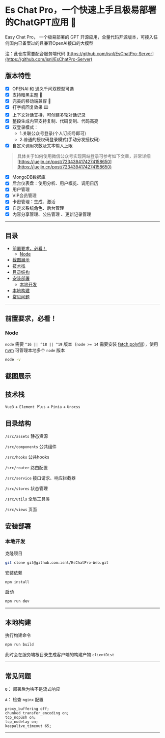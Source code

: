 # Es Chat Pro，一个快速上手且极易部署的ChatGPT应用 🚀<!-- omit in toc -->

Easy Chat Pro， 一个极易部署的 GPT 开源应用，全量代码开源版本，可接入任何国内已备案过的且兼容OpenAI接口的大模型

注：此仓库需要配合服务端代码 [https://github.com/isnl/EsChatPro-Server](https://github.com/isnl/EsChatPro-Server)

## 版本特性 <!-- omit in toc -->

- [x] OPENAI 和 通义千问双模型可选
- [x] 支持暗黑主题 🌙
- [x] 完美的移动端兼容 📱
- [x] 打字机回复效果 ⌨️
- [x] 上下文对话支持，可创建多轮对话记录
- [x] 整段生成内容支持复制、代码复制、代码高亮
- [x] 双登录模式：
  - 1.关联公众号登录(个人订阅号即可) 
  - 2.普通的授权码登录模式(手动分发授权码) 
- [x] 自定义调用次数及文本输入上限
> 具体关于如何使用微信公众号实现网站登录可参考如下文章，非常详细
[https://juejin.cn/post/7234394174274158650](https://juejin.cn/post/7234394174274158650)
- [x] MongoDB数据库 
- [x] 后台仪表盘：使用分析、用户概览、调用日历 
- [x] 用户管理 
- [x] VIP会员管理 
- [x] 卡密管理：生成、激活 
- [x] 自定义系统角色、后台管理 
- [x] 内容分享管理、公告管理 、更新记录管理  

---
## 目录 <!-- omit in toc -->
- [前置要求，必看！](#前置要求必看)
  - [Node](#node)
- [截图展示](#截图展示)
- [技术栈](#技术栈)
- [目录结构](#目录结构)
- [安装部署](#安装部署)
  - [本地开发](#本地开发)
- [本地构建](#本地构建)
- [常见问题](#常见问题)

---




## 前置要求，必看！

### Node

`node` 需要 `^16 || ^18 || ^19` 版本（`node >= 14` 需要安装 [fetch polyfill](https://github.com/developit/unfetch#usage-as-a-polyfill)），使用 [nvm](https://github.com/nvm-sh/nvm) 可管理本地多个 `node` 版本

```bash
node -v
```

## 截图展示

## 技术栈 

`Vue3` + `Element Plus` + `Pinia` + `Unocss`


## 目录结构

`/src/assets`  静态资源  

`/src/components` 公共组件  

`/src/hooks`   公共hooks  

`/src/router` 路由配置

`/src/service` 接口请求、响应拦截器

`/src/stores`  状态管理  

`/src/utils`   全局工具类

`/src/views`  页面


## 安装部署

### 本地开发

克隆项目

```bash
git clone git@github.com:isnl/EsChatPro-Web.git
```

安装依赖

```bash
npm install  
```

启动

```bash
npm run dev
```
---

## 本地构建

执行构建命令
```bash
npm run build
```

此时会在服务端根目录生成客户端的构建产物 `clientDist`

---


## 常见问题

`Q`： 部署后为啥不是流式响应

`A`： 检查 `nginx` 配置  

```nginx
proxy_buffering off;
chunked_transfer_encoding on;
tcp_nopush on;
tcp_nodelay on;
keepalive_timeout 65;
```

---

